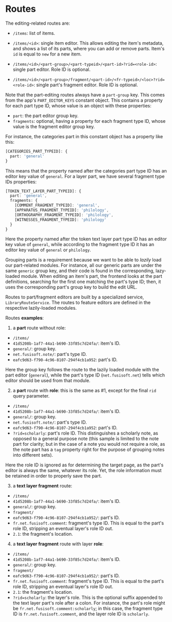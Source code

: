 # Routes

The editing-related routes are:

- `/items`: list of items.

- `/items/<id>`: single item editor. This allows editing the item's metadata, and shows a list of its parts, where you can add or remove parts. Item's `id` is equal to `new` for a new item.

- `/items/<id>/<part-group>/<part-typeid>/<part-id>?rid=<role-id>`: single part editor. Role ID is optional.

- `/items/<id>/<part-group>/fragment/<part-id>/<fr-typeid>/<loc>?rid=<role-id>`: single part's fragment editor. Role ID is optional.

Note that the part-editing routes always have a `part-group` key. This comes from the app's `PART_EDITOR_KEYS` constant object. This contains a property for each part type ID, whose value is an object with these properties:

- `part`: the part editor group key.
- `fragments`: optional, having a property for each fragment type ID, whose value is the fragment editor group key.

For instance, the categories part in this constant object has a property like this:

```ts
[CATEGORIES_PART_TYPEID]: {
  part: 'general'
}
```

This means that the property named after the categories part type ID has an editor key value of `general`. For a layer part, we have several fragment type IDs properties:

```ts
[TOKEN_TEXT_LAYER_PART_TYPEID]: {
  part: 'general',
  fragments: {
    [COMMENT_FRAGMENT_TYPEID]: 'general',
    [APPARATUS_FRAGMENT_TYPEID]: 'philology',
    [ORTHOGRAPHY_FRAGMENT_TYPEID]: 'philology',
    [WITNESSES_FRAGMENT_TYPEID]: 'philology'
  }
}
```

Here the property named after the token text layer part type ID has an editor key value of `general`, while according to the fragment type ID it has an editor key value of `general` or `philology`.

Grouping parts is a requirement because we want to be able to *lazily* load our part-related modules. For instance, all our generic parts are under the same `generic` group key, and their code is found in the corresponding, lazy-loaded module. When editing an item's part, the frontend looks at the part definitions, searching for the first one matching the part's type ID; then, it uses the corresponding part's group key to build the edit URL.

Routes to part/fragment editors are built by a specialized service, `LibraryRouteService`. The routes to feature editors are defined in the respective lazily-loaded modules.

Routes **examples**:

1. a **part** route without role:

- `/items/`
- `41d5208b-1af7-44a1-b690-33f85c7d24fa/`: item's ID.
- `general/`: group key.
- `net.fusisoft.note/`: part's type ID.
- `eafc9d63-f790-4c96-8107-294f4cb1a952`: part's ID.

Here the group key follows the route to the lazily loaded module with the part editor (`general`), while the part's type ID (`net.fusisoft.net`) tells which editor should be used from that module.

2. a **part** route with **role**: this is the same as #1, except for the final `rid` query parameter.

- `/items/`
- `41d5208b-1af7-44a1-b690-33f85c7d24fa/`: item's ID.
- `general/`: group key.
- `net.fusisoft.note/`: part's type ID.
- `eafc9d63-f790-4c96-8107-294f4cb1a952`: part's ID.
- `?rid=scholarly`: part's role ID. This distinguishes a scholarly note, as opposed to a general purpose note (this sample is limited to the note part for clarity; but in the case of a note you would not require a role, as the note part has a `tag` property right for the purpose of grouping notes into different sets).

Here the role ID is ignored as for determining the target page, as the part's editor is always the same, whatever its role. Yet, the role information must be retained in order to properly save the part.

3. a **text layer fragment** route:

- `/items/`
- `41d5208b-1af7-44a1-b690-33f85c7d24fa/`: item's ID.
- `general/`: group key.
- `fragment/`
- `eafc9d63-f790-4c96-8107-294f4cb1a952/`: part's ID.
- `fr.net.fusisoft.comment`: fragment's type ID. This is equal to the part's role ID, stripping an eventual layer's role ID out.
- `2.1`: the fragment's location.

4. a **text layer fragment** route with layer **role**:

- `/items/`
- `41d5208b-1af7-44a1-b690-33f85c7d24fa/`: item's ID.
- `general/`: group key.
- `fragment/`
- `eafc9d63-f790-4c96-8107-294f4cb1a952/`: part's ID.
- `fr.net.fusisoft.comment`: fragment's type ID. This is equal to the part's role ID, stripping an eventual layer's role ID out.
- `2.1`: the fragment's location.
- `?rid=scholarly`: the layer's role. This is the optional suffix appended to the text layer part's role after a colon. For instance, the part's role might be `fr.net.fusisoft.comment:scholarly`; in this case, the fragment type ID is `fr.net.fusisoft.comment`, and the layer role ID is `scholarly`.
